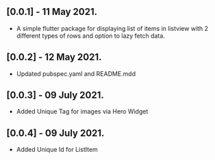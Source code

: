 ## [0.0.1] - 11 May 2021.

* A simple flutter package for displaying list of items in listview with 2 different types of rows and option to lazy fetch data.

## [0.0.2] - 12 May 2021.

* Updated pubspec.yaml and README.mdd

## [0.0.3] - 09 July 2021.

* Added Unique Tag for images via Hero Widget

## [0.0.4] - 09 July 2021.

* Added Unique Id for ListItem